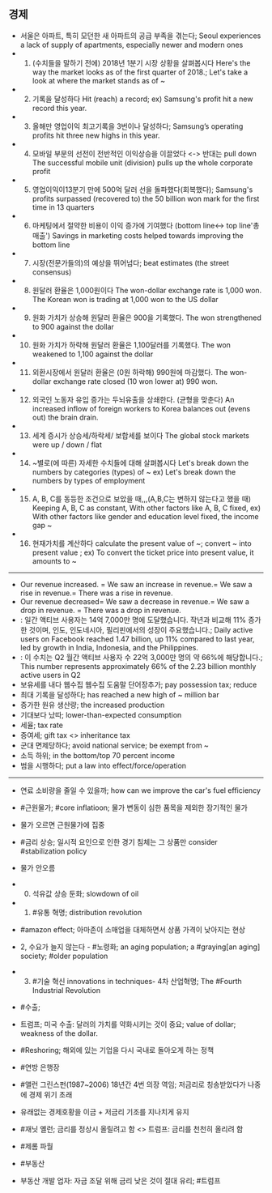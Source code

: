 ## 경제
* 서울은 아파트, 특히 모던한 새 아파트의 공급 부족을 겪는다; Seoul experiences a lack of supply of apartments, especially newer and modern ones 
* 1. (수치들을 말하기 전에) 2018년 1분기 시장 상황을 살펴봅시다 Here's the way the market looks as of the first quarter of 2018.; Let's take a look at where the market stands as of ~
* 2. 기록을 달성하다 Hit (reach) a record; ex) Samsung's profit hit a new record this year.
* 3. 올해만 영업이익 최고기록을 3번이나 달성하다; Samsung’s operating profits hit three new highs in this year.
* 4. 모바일 부문의 선전이 전반적인 이익상승을 이끌었다 <-> 반대는 pull down The successful mobile unit (division) pulls up the whole corporate profit
* 5. 영업이익이13분기 만에 500억 달러 선을 돌파했다(회복했다); Samsung's profits surpassed (recovered to) the 50 billion won mark for the first time in 13 quarters
* 6. 마케팅에서 절약한 비용이 이익 증가에 기여했다 (bottom line<-> top line'총 매출') Savings in marketing costs helped towards improving the bottom line
* 7. 시장(전문가들의)의 예상을 뛰어넘다; beat estimates (the street consensus)
* 8. 원달러 환율은 1,000원이다 The won-dollar exchange rate is 1,000 won. The Korean won is trading at 1,000 won to the US dollar
* 9. 원화 가치가 상승해 원달러 환율은 900을 기록했다. The won strengthened to 900 against the dollar
* 10. 원화 가치가 하락해 원달러 환율은 1,100달러를 기록했다. The won weakened to 1,100 against the dollar
* 11. 외환시장에서 원달러 환율은 (0원 하락해) 990원에 마감했다. The won-dollar exchange rate closed (10 won lower at) 990 won.
* 12. 외국인 노동자 유입 증가는 두뇌유출을 상쇄한다. (균형을 맞춘다) An increased inflow of foreign workers to Korea balances out (evens out) the brain drain.
* 13. 세계 증시가 상승세/하락세/ 보합세를 보이다 The global stock markets were up / down / flat
* 14. ~별로(에 따른) 자세한 수치들에 대해 살펴봅시다 Let's break down the numbers by categories (types) of ~ ex) Let's break down the numbers by types of employment
* 15. A, B, C를 동등한 조건으로 보았을 때,,,(A,B,C는 변하지 않는다고 했을 때) Keeping A, B, C as constant, With other factors like A, B, C fixed, ex) With other factors like gender and education level fixed, the income gap ~
* 16. 현재가치를 계산하다 calculate the present value of ~; convert ~ into present value ; ex) To convert the ticket price into present value, it amounts to ~
-----------------------
* Our revenue increased. = We saw an increase in revenue.= We saw a rise in revenue.= There was a rise in revenue.
* Our revenue decreased= We saw a decrease in revenue.= We saw a drop in revenue.
= There was a drop in revenue. 
* : 일간 액티브 사용자는 14억 7,000만 명에 도달했습니다. 작년과 비교해 11% 증가한 것이며, 인도, 인도네시아, 필리핀에서의 성장이 주요했습니다.; Daily active users on Facebook reached 1.47 billion, up 11% compared to last year, led by growth in India, Indonesia, and the Philippines. 
* : 이 수치는 Q2 월간 액티브 사용자 수 22억 3,000만 명의 약 66%에 해당합니다.; This number represents approximately 66% of the 2.23 billion monthly active users in Q2
* 보유세를 내다  웹수집  웹수집 도움말  단어장추가; pay possession tax; reduce
* 최대 기록을 달성하다; has reached a new high of ~ million bar
* 증가한 원유 생산량; the increased production
* 기대보다 났따; lower-than-expected consumption
* 세율; tax rate
* 증여세; gift tax <> inheritance tax
* 군대 면제당하다; avoid national service; be exempt from ~
* 소득 하위; in the bottom/top 70 percent income
* 범을 시행하다; put a law into effect/force/operation
---------
* 연료 소비량을 줄일 수 있을까; how can we improve the car's fuel efficiency
* #근원물가; #core inflatioon; 물가 변동이 심한 품목을 제외한 장기적인 물가
* 물가 오르면 근원물가에 집중 
* #금리 상승; 일시적 요인으로 인한 경기 침체는 그 상품만 consider #stabilization policy
* 물가 안오름
* 0. 석유값 상승 둔화; slowdown of oil
* 1. #유통 혁명; distribution revolution 
* #amazon effect; 아마존이 소매업을 대체하면서 상품 가격이 낮아지는 현상
* 2, 수요가 늘지 않는다 - #노령화; an aging population; a #graying[an aging] society; #older population
* 3. #기술 혁신 innovations in techniques- 4차 산업혁명; The #Fourth Industrial Revolution
* #수출;
* 트럼프; 미국 수출: 달러의 가치를 약화시키는 것이 중요; value of dollar; weakness of the dollar.
* #Reshoring; 해외에 있는 기업을 다시 국내로 돌아오게 하는 정책

* #연방 은행장
* #앨런 그린스펀(1987~2006) 18년간 4번 의장 역임; 저금리로 칭송받았다가 나중에 경제 위기 초래
* 유래없는 경제호황을 이금 + 저금리 기조를 지나치게 유지
* #재닛 옐런; 금리를 정상시 올릴려고 함 <> 트럼프: 금리를 천천히 올리려 함
* #제롬 파월

* #부동산
* 부동산 개발 업자: 자금 조달 위해 금리 낮은 것이 절대 유리; #트럼프
